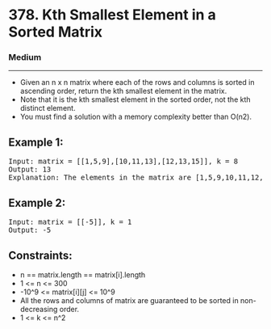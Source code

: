 # 378. Kth Smallest Element in a Sorted Matrix

### Medium

---

- Given an n x n matrix where each of the rows and columns is sorted in ascending order, return the kth smallest element in the matrix.
- Note that it is the kth smallest element in the sorted order, not the kth distinct element.
- You must find a solution with a memory complexity better than O(n2).

## Example 1:

<pre>
Input: matrix = [[1,5,9],[10,11,13],[12,13,15]], k = 8
Output: 13
Explanation: The elements in the matrix are [1,5,9,10,11,12,13,13,15], and the 8th smallest number is 13
</pre>

## Example 2:

<pre>
Input: matrix = [[-5]], k = 1
Output: -5
</pre>

## Constraints:

- n == matrix.length == matrix[i].length
- 1 <= n <= 300
- -10^9 <= matrix[i][j] <= 10^9
- All the rows and columns of matrix are guaranteed to be sorted in non-decreasing order.
- 1 <= k <= n^2
